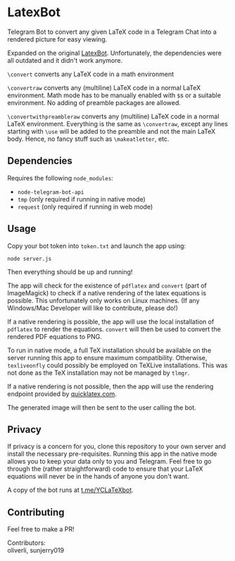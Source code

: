 # LatexBot

Telegram Bot to convert any given LaTeX code in a Telegram Chat into a rendered picture for easy viewing.

Expanded on the original [LatexBot](https://github.com/luigifreitas/LatexBot). Unfortunately, the dependencies were all outdated and it didn't work anymore.

`\convert` converts any LaTeX code in a math environment

`\convertraw` converts any (multiline) LaTeX code in a normal LaTeX environment. Math mode has to be manually enabled with `$`s or a suitable environment. No adding of preamble packages are allowed.

`\convertwithpreambleraw` converts any (multiline) LaTeX code in a normal LaTeX environment. Everything is the same as `\convertraw`, except any lines starting with `\use` will be added to the preamble and not the main LaTeX body. Hence, no fancy stuff such as `\makeatletter`, etc.

## Dependencies
Requires the following `node_modules`:
 - `node-telegram-bot-api`
 - `tmp` (only required if running in native mode)
 - `request` (only required if running in web mode)

## Usage
Copy your bot token into `token.txt` and launch the app using:
```
node server.js
```
Then everything should be up and running!

The app will check for the existence of `pdflatex` and `convert` (part of ImageMagick) to check if a native rendering of the latex equations is possible. This unfortunately only works on Linux machines. (If any Windows/Mac Developer will like to contribute, please do!)

If a native rendering is possible, the app will use the local installation of `pdflatex` to render the equations. `convert` will then be used to convert the rendered PDF equations to PNG.

To run in native mode, a full TeX installation should be available on the server running this app to ensure maximum compatibility. Otherwise, `texliveonfly` could possibly be employed on TeXLive installations. This was not done as the TeX installation may not be managed by `tlmgr`. 

If a native rendering is not possible, then the app will use the rendering endpoint provided by [quicklatex.com](quicklatex.com). 

The generated image will then be sent to the user calling the bot.

## Privacy
If privacy is a concern for you, clone this repository to your own server and install the necessary pre-requisites. Running this app in the native mode allows you to keep your data only to you and Telegram. Feel free to go through the (rather straightforward) code to ensure that your LaTeX equations will never be in the hands of anyone you don't want. 

A copy of the bot runs at [t.me/YCLaTeXbot](http://t.me/YCLaTeXbot).

## Contributing
Feel free to make a PR!

Contributors:  
oliverli, sunjerry019

